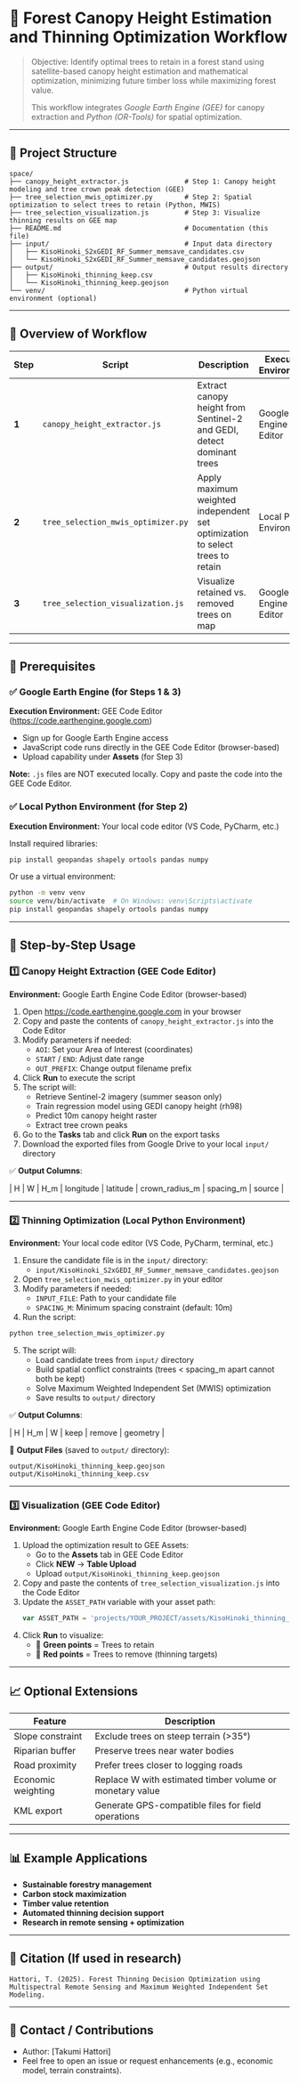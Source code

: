 # 🌲 Forest Canopy Height Estimation and Thinning Optimization Workflow

> Objective: Identify optimal trees to retain in a forest stand using satellite-based canopy height estimation and mathematical optimization, minimizing future timber loss while maximizing forest value.
> 
> 
> This workflow integrates *Google Earth Engine (GEE)* for canopy extraction and *Python (OR-Tools)* for spatial optimization.
> 

---

## 📁 Project Structure

```
space/
├── canopy_height_extractor.js              # Step 1: Canopy height modeling and tree crown peak detection (GEE)
├── tree_selection_mwis_optimizer.py        # Step 2: Spatial optimization to select trees to retain (Python, MWIS)
├── tree_selection_visualization.js         # Step 3: Visualize thinning results on GEE map
├── README.md                               # Documentation (this file)
├── input/                                  # Input data directory
│   ├── KisoHinoki_S2xGEDI_RF_Summer_memsave_candidates.csv
│   └── KisoHinoki_S2xGEDI_RF_Summer_memsave_candidates.geojson
├── output/                                 # Output results directory
│   ├── KisoHinoki_thinning_keep.csv
│   └── KisoHinoki_thinning_keep.geojson
└── venv/                                   # Python virtual environment (optional)
```

---

## 🚀 Overview of Workflow

| Step | Script | Description | Execution Environment | Output |
| --- | --- | --- | --- | --- |
| **1** | `canopy_height_extractor.js` | Extract canopy height from Sentinel-2 and GEDI, detect dominant trees | Google Earth Engine Code Editor | GeoJSON / CSV of tree candidates (download to `input/`) |
| **2** | `tree_selection_mwis_optimizer.py` | Apply maximum weighted independent set optimization to select trees to retain | Local Python Environment | CSV / GeoJSON with `keep` / `remove` columns in `output/` |
| **3** | `tree_selection_visualization.js` | Visualize retained vs. removed trees on map | Google Earth Engine Code Editor | Interactive map visualization |

---

## 🔧 Prerequisites

### ✅ Google Earth Engine (for Steps 1 & 3)

**Execution Environment:** GEE Code Editor (https://code.earthengine.google.com)

- Sign up for Google Earth Engine access
- JavaScript code runs directly in the GEE Code Editor (browser-based)
- Upload capability under **Assets** (for Step 3)

**Note:** `.js` files are NOT executed locally. Copy and paste the code into the GEE Code Editor.

### ✅ Local Python Environment (for Step 2)

**Execution Environment:** Your local code editor (VS Code, PyCharm, etc.)

Install required libraries:

```bash
pip install geopandas shapely ortools pandas numpy
```

Or use a virtual environment:

```bash
python -m venv venv
source venv/bin/activate  # On Windows: venv\Scripts\activate
pip install geopandas shapely ortools pandas numpy
```

---

## 📜 Step-by-Step Usage

### **1️⃣ Canopy Height Extraction (GEE Code Editor)**

**Environment:** Google Earth Engine Code Editor (browser-based)

1. Open https://code.earthengine.google.com in your browser
2. Copy and paste the contents of `canopy_height_extractor.js` into the Code Editor
3. Modify parameters if needed:
   - `AOI`: Set your Area of Interest (coordinates)
   - `START` / `END`: Adjust date range
   - `OUT_PREFIX`: Change output filename prefix
4. Click **Run** to execute the script
5. The script will:
   - Retrieve Sentinel-2 imagery (summer season only)
   - Train regression model using GEDI canopy height (rh98)
   - Predict 10m canopy height raster
   - Extract tree crown peaks
6. Go to the **Tasks** tab and click **Run** on the export tasks
7. Download the exported files from Google Drive to your local `input/` directory

✅ **Output Columns**:

| H | W | H_m | longitude | latitude | crown_radius_m | spacing_m | source |

---

### **2️⃣ Thinning Optimization (Local Python Environment)**

**Environment:** Your local code editor (VS Code, PyCharm, terminal, etc.)

1. Ensure the candidate file is in the `input/` directory:
   - `input/KisoHinoki_S2xGEDI_RF_Summer_memsave_candidates.geojson`
2. Open `tree_selection_mwis_optimizer.py` in your editor
3. Modify parameters if needed:
   - `INPUT_FILE`: Path to your candidate file
   - `SPACING_M`: Minimum spacing constraint (default: 10m)
4. Run the script:

```bash
python tree_selection_mwis_optimizer.py
```

5. The script will:
   - Load candidate trees from `input/` directory
   - Build spatial conflict constraints (trees < spacing_m apart cannot both be kept)
   - Solve Maximum Weighted Independent Set (MWIS) optimization
   - Save results to `output/` directory

✅ **Output Columns**:

| H | H_m | W | keep | remove | geometry |

📂 **Output Files** (saved to `output/` directory):

```
output/KisoHinoki_thinning_keep.geojson
output/KisoHinoki_thinning_keep.csv
```

---

### **3️⃣ Visualization (GEE Code Editor)**

**Environment:** Google Earth Engine Code Editor (browser-based)

1. Upload the optimization result to GEE Assets:
   - Go to the **Assets** tab in GEE Code Editor
   - Click **NEW** → **Table Upload**
   - Upload `output/KisoHinoki_thinning_keep.geojson`
2. Copy and paste the contents of `tree_selection_visualization.js` into the Code Editor
3. Update the `ASSET_PATH` variable with your asset path:
   ```javascript
   var ASSET_PATH = 'projects/YOUR_PROJECT/assets/KisoHinoki_thinning_keep';
   ```
4. Click **Run** to visualize:
   - 🌳 **Green points** = Trees to retain
   - 🔴 **Red points** = Trees to remove (thinning targets)

---

## 📈 Optional Extensions

| Feature | Description |
| --- | --- |
| Slope constraint | Exclude trees on steep terrain (>35°) |
| Riparian buffer | Preserve trees near water bodies |
| Road proximity | Prefer trees closer to logging roads |
| Economic weighting | Replace W with estimated timber volume or monetary value |
| KML export | Generate GPS-compatible files for field operations |

---

## 📊 Example Applications

- **Sustainable forestry management**
- **Carbon stock maximization**
- **Timber value retention**
- **Automated thinning decision support**
- **Research in remote sensing + optimization**

---

## 🧠 Citation (If used in research)

```
Hattori, T. (2025). Forest Thinning Decision Optimization using Multispectral Remote Sensing and Maximum Weighted Independent Set Modeling.

```

---

## 🤝 Contact / Contributions

- Author: [Takumi Hattori]
- Feel free to open an issue or request enhancements (e.g., economic model, terrain constraints).